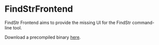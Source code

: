 # FindStrFrontend
FindStr Frontend aims to provide the missing UI for the FindStr command-line tool.

Download a precompiled binary <a href="http://tomreich.com/software/findstrfrontend/findstrfrontend.zip">here</a>.

